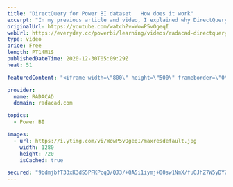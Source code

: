 ```yaml
---
title: "DirectQuery for Power BI dataset   How does it work"
excerpt: "In my previous article and video, I explained why DirectQuery for a Power BI dataset is an important feature. In this blog and video, I explain how this feature works step by step. Read more by studying my blog article here: https://radacad.com/directquery-for-power-bi-dataset-how-does-it-work  *******************"
originalUrl: https://youtube.com/watch?v=WowP5vOgeqI
webUrl: https://everyday.cc/powerbi/learning/videos/radacad-directquery-for-power-bi-dataset-how-does-it-work/
type: video
price: Free
length: PT14M1S
publishedDateTime: 2020-12-30T05:09:29Z
heat: 51

featuredContent: "<iframe width=\"800\" height=\"500\" frameborder=\"0\" src=\"https://www.youtube.com/embed/WowP5vOgeqI\" allow=\"accelerometer; autoplay; encrypted-media; gyroscope; picture-in-picture\" allowfullscreen></iframe>"

provider:
  name: RADACAD
  domain: radacad.com

topics:
  - Power BI

images:
  - url: https://i.ytimg.com/vi/WowP5vOgeqI/maxresdefault.jpg
    width: 1280
    height: 720
    isCached: true

secured: "9bdmjbfT33xK3dS5PFKPcqQ/QJ3/+QA5i1iymj+00sw1NmX/fuOJhZ7W5yDYZVDSU8H1zn///n6GXlQS3jBefz3iM5rJMilSQWx5VvlI1MzL7KffF38tm4XiNBoa7d8FLTr/Q9GkiQGYEiHD0kT+81zPJ7ugBXAgiiAgjUtSSM0Zk1yPf1Sd2cBVzrz5T7NKJNI8df8b7EDSxk/pT/BnS+sVvKRSCxKOMKfHsGOSADsi484u97xdEISG1B/V1kyYuHHabVf7928WgCEcfyS+ogj4hoAGL9cDe9HrqFwVqd4cngKDkVSFxNrV2DkZR3v6tRls7U37JCZ9OeojFcNLxoohLD3RJRxS/RGUDOhpUR1iAA2Oxj1Q1shbv0lPIc66ISkULVI/d5MWySYB03NVjrAXT58r7z8DlnJMoUu0sso=;4rJkg9awRHCy9uX+0mzMyA=="
---
```


